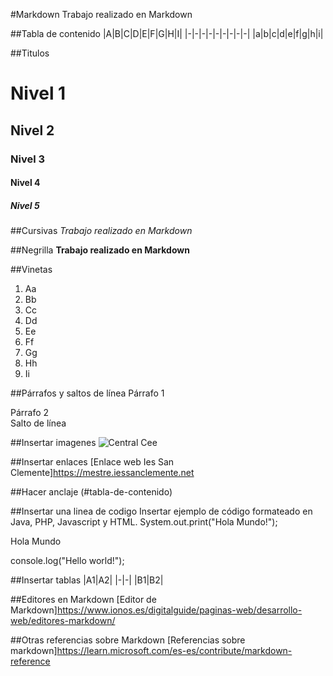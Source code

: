 #Markdown
Trabajo realizado en Markdown

##Tabla de contenido
|A|B|C|D|E|F|G|H|I|
|-|-|-|-|-|-|-|-|-|
|a|b|c|d|e|f|g|h|i|

##Titulos
# Nivel 1
## Nivel 2
### Nivel 3
#### Nivel 4
##### Nivel 5

##Cursivas
*Trabajo realizado en Markdown*

##Negrilla
**Trabajo realizado en Markdown**

##Vinetas
1. Aa
2. Bb
3. Cc
4. Dd
5. Ee
6. Ff
7. Gg
8. Hh
9. Ii

##Párrafos y saltos de línea
Párrafo 1

Párrafo 2  
Salto de línea

##Insertar imagenes
![Central Cee](https://m.media-amazon.com/images/I/71ygELTHJAL._SY355_.jpg)

##Insertar enlaces
[Enlace web Ies San Clemente]<https://mestre.iessanclemente.net>

##Hacer anclaje
(#tabla-de-contenido)

##Insertar una linea de codigo
Insertar ejemplo de código formateado en Java, PHP, Javascript y HTML.
System.out.print("Hola Mundo!");

<p>Hola Mundo</p>

console.log("Hello world!");

##Insertar tablas
|A1|A2|
|-|-|
|B1|B2|

##Editores en Markdown
[Editor de Markdown]<https://www.ionos.es/digitalguide/paginas-web/desarrollo-web/editores-markdown/>

##Otras referencias sobre Markdown
[Referencias sobre markdown]<https://learn.microsoft.com/es-es/contribute/markdown-reference>
